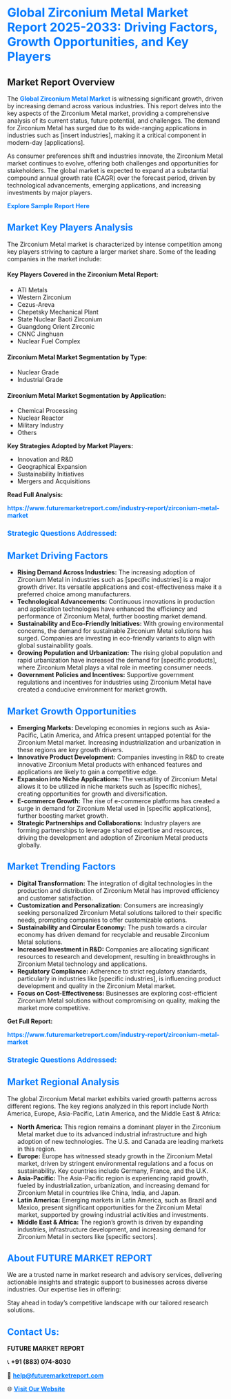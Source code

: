 <h1 style="color: #007BFF;">Global Zirconium Metal Market Report 2025-2033: Driving Factors, Growth Opportunities, and Key Players</h1>

<section id="overview">
<h2>Market Report Overview</h2>
<p>The <a href="https://www.futuremarketreport.com/industry-report/zirconium-metal-market" style="color: #007BFF; text-decoration: none;"><strong>Global Zirconium Metal Market</strong></a> is witnessing significant growth, driven by increasing demand across various industries. This report delves into the key aspects of the Zirconium Metal market, providing a comprehensive analysis of its current status, future potential, and challenges. The demand for Zirconium Metal has surged due to its wide-ranging applications in industries such as [insert industries], making it a critical component in modern-day [applications].</p>
<p>As consumer preferences shift and industries innovate, the Zirconium Metal market continues to evolve, offering both challenges and opportunities for stakeholders. The global market is expected to expand at a substantial compound annual growth rate (CAGR) over the forecast period, driven by technological advancements, emerging applications, and increasing investments by major players.</p>
</section>

<section id="overview">
<p><a href="https://www.futuremarketreport.com/request-sample/reportId=27125" style="color: #007BFF; text-decoration: none;"><strong>Explore Sample Report Here</strong></a></p>
</section>

<section id="key-players">
<h2 style="color: #007BFF;">Market Key Players Analysis</h2>
<p>The Zirconium Metal market is characterized by intense competition among key players striving to capture a larger market share. Some of the leading companies in the market include:</p>
<h4>Key Players Covered in the Zirconium Metal Report:</h4>
<ul><li>ATI Metals</li><li>Western Zirconium</li><li>Cezus-Areva</li><li>Chepetsky Mechanical Plant</li><li>State Nuclear Baoti Zirconium</li><li>Guangdong Orient Zirconic</li><li>CNNC Jinghuan</li><li>Nuclear Fuel Complex</li></ul>
<h4>Zirconium Metal Market Segmentation by Type:</h4>
<ul><li>Nuclear Grade</li><li>Industrial Grade</li></ul>

<h4>Zirconium Metal Market Segmentation by Application:</h4>
<ul><li>Chemical Processing</li><li>Nuclear Reactor</li><li>Military Industry</li><li>Others</li></ul>
<p><strong>Key Strategies Adopted by Market Players:</strong></p>
<ul>
<li>Innovation and R&D</li>
<li>Geographical Expansion</li>
<li>Sustainability Initiatives</li>
<li>Mergers and Acquisitions</li>
</ul>
</section>

<section>
<p><strong>Read Full Analysis: </strong></p><a href="https://www.futuremarketreport.com/industry-report/zirconium-metal-market" style="color: #007BFF; text-decoration: none;"><strong>https://www.futuremarketreport.com/industry-report/zirconium-metal-market</strong></a>
<h3 style="color: #007BFF;">Strategic Questions Addressed:</h3>
</section>

<section id="driving-factors">
<h2 style="color: #007BFF;">Market Driving Factors</h2>
<ul>
<li><strong>Rising Demand Across Industries:</strong> The increasing adoption of Zirconium Metal in industries such as [specific industries] is a major growth driver. Its versatile applications and cost-effectiveness make it a preferred choice among manufacturers.</li>
<li><strong>Technological Advancements:</strong> Continuous innovations in production and application technologies have enhanced the efficiency and performance of Zirconium Metal, further boosting market demand.</li>
<li><strong>Sustainability and Eco-Friendly Initiatives:</strong> With growing environmental concerns, the demand for sustainable Zirconium Metal solutions has surged. Companies are investing in eco-friendly variants to align with global sustainability goals.</li>
<li><strong>Growing Population and Urbanization:</strong> The rising global population and rapid urbanization have increased the demand for [specific products], where Zirconium Metal plays a vital role in meeting consumer needs.</li>
<li><strong>Government Policies and Incentives:</strong> Supportive government regulations and incentives for industries using Zirconium Metal have created a conducive environment for market growth.</li>
</ul>
</section>

<section id="growth-opportunities">
<h2 style="color: #007BFF;">Market Growth Opportunities</h2>
<ul>
<li><strong>Emerging Markets:</strong> Developing economies in regions such as Asia-Pacific, Latin America, and Africa present untapped potential for the Zirconium Metal market. Increasing industrialization and urbanization in these regions are key growth drivers.</li>
<li><strong>Innovative Product Development:</strong> Companies investing in R&D to create innovative Zirconium Metal products with enhanced features and applications are likely to gain a competitive edge.</li>
<li><strong>Expansion into Niche Applications:</strong> The versatility of Zirconium Metal allows it to be utilized in niche markets such as [specific niches], creating opportunities for growth and diversification.</li>
<li><strong>E-commerce Growth:</strong> The rise of e-commerce platforms has created a surge in demand for Zirconium Metal used in [specific applications], further boosting market growth.</li>
<li><strong>Strategic Partnerships and Collaborations:</strong> Industry players are forming partnerships to leverage shared expertise and resources, driving the development and adoption of Zirconium Metal products globally.</li>
</ul>
</section>

<section id="trending-factors">
<h2 style="color: #007BFF;">Market Trending Factors</h2>
<ul>
<li><strong>Digital Transformation:</strong> The integration of digital technologies in the production and distribution of Zirconium Metal has improved efficiency and customer satisfaction.</li>
<li><strong>Customization and Personalization:</strong> Consumers are increasingly seeking personalized Zirconium Metal solutions tailored to their specific needs, prompting companies to offer customizable options.</li>
<li><strong>Sustainability and Circular Economy:</strong> The push towards a circular economy has driven demand for recyclable and reusable Zirconium Metal solutions.</li>
<li><strong>Increased Investment in R&D:</strong> Companies are allocating significant resources to research and development, resulting in breakthroughs in Zirconium Metal technology and applications.</li>
<li><strong>Regulatory Compliance:</strong> Adherence to strict regulatory standards, particularly in industries like [specific industries], is influencing product development and quality in the Zirconium Metal market.</li>
<li><strong>Focus on Cost-Effectiveness:</strong> Businesses are exploring cost-efficient Zirconium Metal solutions without compromising on quality, making the market more competitive.</li>
</ul>
</section>

<section>
<p><strong>Get Full Report: </strong></p><a href="https://www.futuremarketreport.com/industry-report/zirconium-metal-market" style="color: #007BFF; text-decoration: none;"><strong>https://www.futuremarketreport.com/industry-report/zirconium-metal-market</strong></a>
<h3 style="color: #007BFF;">Strategic Questions Addressed:</h3>
</section>


<section id="regional-analysis">
<h2 style="color: #007BFF;">Market Regional Analysis</h2>
<p>The global Zirconium Metal market exhibits varied growth patterns across different regions. The key regions analyzed in this report include North America, Europe, Asia-Pacific, Latin America, and the Middle East & Africa:</p>
<ul>
<li><strong>North America:</strong> This region remains a dominant player in the Zirconium Metal market due to its advanced industrial infrastructure and high adoption of new technologies. The U.S. and Canada are leading markets in this region.</li>
<li><strong>Europe:</strong> Europe has witnessed steady growth in the Zirconium Metal market, driven by stringent environmental regulations and a focus on sustainability. Key countries include Germany, France, and the U.K.</li>
<li><strong>Asia-Pacific:</strong> The Asia-Pacific region is experiencing rapid growth, fueled by industrialization, urbanization, and increasing demand for Zirconium Metal in countries like China, India, and Japan.</li>
<li><strong>Latin America:</strong> Emerging markets in Latin America, such as Brazil and Mexico, present significant opportunities for the Zirconium Metal market, supported by growing industrial activities and investments.</li>
<li><strong>Middle East & Africa:</strong> The region’s growth is driven by expanding industries, infrastructure development, and increasing demand for Zirconium Metal in sectors like [specific sectors].</li>
</ul>
</section>

<footer>
<h2 style="color: #007BFF;">About FUTURE MARKET REPORT</h2>
<p>We are a trusted name in market research and advisory services, delivering actionable insights and strategic support to businesses across diverse industries. Our expertise lies in offering:</p>

<p>Stay ahead in today’s competitive landscape with our tailored research solutions.</p>

<h2 style="color: #007BFF;">Contact Us:</h2>
<p><strong>FUTURE MARKET REPORT</strong></p>
<p>📞 <strong>+91 (883) 074-8030</strong></p>
<p>📧 <strong><a href="mailto:help@futuremarketreport.com" style="color: #007BFF;">help@futuremarketreport.com</a></strong></p>
<p>🌐 <strong><a href="https://www.futuremarketreport.com/" style="color: #007BFF;">Visit Our Website</a></strong></p>
</footer>